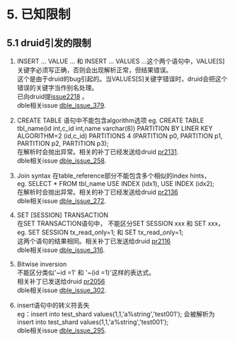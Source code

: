 # 5. 已知限制

## 5.1 druid引发的限制

1. INSERT ... VALUE ... 和 INSERT ... VALUES ...这个两个语句中，VALUE[S]关键字必须写正确，否则会出现解析正常，但结果错误。  
这个是由于druid的bug引起的。当VALUES[S]关键字错误时，druid会把这个错误的关键字当作别名处理。  
已向druid提[issue2218](https://github.com/alibaba/druid/issues/2218) 。  
dble相关issue [dble_issue_379](https://github.com/actiontech/dble/issues/379).

2. CREATE TABLE 语句中不能包含algorithm选项 
eg. CREATE TABLE tbl_name(id int,c_id int,name varchar(8)) PARTITION BY LINER KEY ALGORITHM=2 (id,c_id) PARTITIONS 4 (PARTITION p0, PARTITION p1, PARTITION p2, PARTITION p3);  
在解析时会抛出异常。相关的补丁已经发送给druid [pr2131](https://github.com/alibaba/druid/pull/2131).   
dble相关issue [dble_issue_258](https://github.com/actiontech/dble/issues/258).

3. Join syntax
在table_reference部分不能包含多个相似的index hints，  
eg. SELECT * FROM tbl_name USE INDEX (idx1), USE INDEX (idx2);  
在解析时会抛出异常。相关的补丁已经发送给druid [pr2136](https://github.com/alibaba/druid/pull/2136)  
dble相关issue [dble_issue_272](https://github.com/actiontech/dble/issues/272).

4. SET [SESSION] TRANSACTION  
在SET TRANSACTION语句中， 不能区分SET SESSION xxx 和 SET xxx，  
eg. SET SESSION tx_read_only=1; 和 SET tx_read_only=1;  
这两个语句的结果相同。相关补丁已发送给druid [pr2116](https://github.com/alibaba/druid/pull/2116)  
dble相关issue [dble_issue_316](https://github.com/actiontech/dble/issues/316).

5. Bitwise inversion  
不能区分类似'\~id =1' 和 '\~(id =1)'这样的表达式。  
相关补丁已发送给druid [pr2056](https://github.com/alibaba/druid/pull/2056)  
dble相关issue [dble_issue_302](https://github.com/actiontech/dble/issues/302).

6. insert语句中的转义符丢失  
eg：insert into test_shard values(1,1,'a\%string','test001'); 会被解析为insert into test_shard values(1,1,'a%string','test001');  
dble相关issue [dble_issue_295](https://github.com/actiontech/dble/issues/295).


